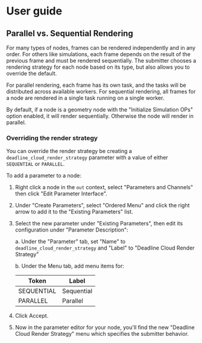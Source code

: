 # User guide

## Parallel vs. Sequential Rendering

For many types of nodes, frames can be rendered independently and in any order. For others like simulations, each frame depends on the result of the previous frame and must be rendered sequentially. The submitter chooses a rendering strategy for each node based on its type, but also allows you to override the default.

For parallel rendering, each frame has its own task, and the tasks will be distributed across available workers. For sequential rendering, all frames for a node are rendered in a single task running on a single worker.

By default, if a node is a geometry node with the "Initialize Simulation OPs" option enabled, it will render sequentially. Otherwise the node will render in parallel.

### Overriding the render strategy

You can override the render strategy be creating a `deadline_cloud_render_strategy` parameter with a value of either `SEQUENTIAL` or `PARALLEL`.

To add a parameter to a node:
1. Right click a node in the `out` context, select "Parameters and Channels" then click "Edit Parameter Interface".
2. Under "Create Parameters", select "Ordered Menu" and click the right arrow to add it to the "Existing Parameters" list.
3. Select the new parameter under "Existing Parameters", then edit its configuration under "Parameter Description":
    
    a. Under the "Parameter" tab, set "Name" to `deadline_cloud_render_strategy` and "Label" to "Deadline Cloud Render Strategy"
    
    b. Under the Menu tab, add menu items for:

    | Token      | Label      |
    | ---------- | ---------- |
    | SEQUENTIAL | Sequential |
    | PARALLEL   | Parallel   |
4. Click Accept.
5. Now in the parameter editor for your node, you'll find the new "Deadline Cloud Render Strategy" menu which specifies the submitter behavior.